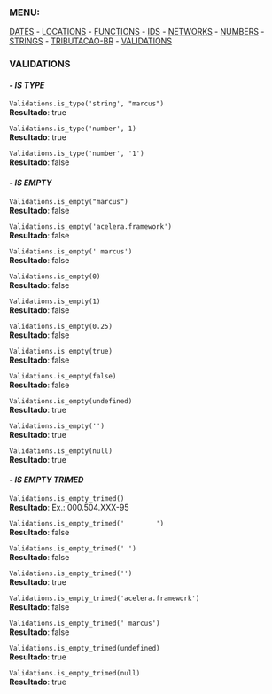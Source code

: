 ### MENU:
[DATES](https://github.com/maviniciuus/js-helpers/blob/master/doc/DATES.md) *-* [LOCATIONS](https://github.com/maviniciuus/js-helpers/blob/master/doc/LOCATIONS.md) *-* [FUNCTIONS](https://github.com/maviniciuus/js-helpers/blob/master/doc/FUNCTIONS.md) *-* [IDS](https://github.com/maviniciuus/js-helpers/blob/master/doc/IDS.md) *-* [NETWORKS](https://github.com/maviniciuus/js-helpers/blob/master/doc/NETWORKS.md) *-* [NUMBERS](https://github.com/maviniciuus/js-helpers/blob/master/doc/NUMBERS.md) *-* [STRINGS](https://github.com/maviniciuus/js-helpers/blob/master/doc/STRINGS.md) *-* [TRIBUTACAO-BR](https://github.com/maviniciuus/js-helpers/blob/master/doc/TRIBUTACAO-BR.md) *-* [VALIDATIONS](https://github.com/maviniciuus/js-helpers/blob/master/doc/VALIDATIONS.md)

### VALIDATIONS

#### *- IS TYPE*

`Validations.is_type('string', "marcus")`  
**Resultado**: true

`Validations.is_type('number', 1)`  
**Resultado**: true  

`Validations.is_type('number', '1')`  
**Resultado**: false  

#### *- IS EMPTY*

`Validations.is_empty("marcus")`  
**Resultado**: false  

`Validations.is_empty('acelera.framework')`  
**Resultado**: false  

`Validations.is_empty(' marcus')`  
**Resultado**: false  

`Validations.is_empty(0)`  
**Resultado**: false  

`Validations.is_empty(1)`  
**Resultado**: false  

`Validations.is_empty(0.25)`  
**Resultado**: false  

`Validations.is_empty(true)`  
**Resultado**: false  

`Validations.is_empty(false)`  
**Resultado**: false  

`Validations.is_empty(undefined)`  
**Resultado**: true  

`Validations.is_empty('')`  
**Resultado**: true  

`Validations.is_empty(null)`  
**Resultado**: true  


#### *- IS EMPTY TRIMED*

`Validations.is_empty_trimed()`  
**Resultado**: Ex.: 000.504.XXX-95  

`Validations.is_empty_trimed('        ')`  
**Resultado**: false  

`Validations.is_empty_trimed(' ')`  
**Resultado**: false  

`Validations.is_empty_trimed('')`  
**Resultado**: true  

`Validations.is_empty_trimed('acelera.framework')`  
**Resultado**: false  

`Validations.is_empty_trimed(' marcus')`  
**Resultado**: false  

`Validations.is_empty_trimed(undefined)`  
**Resultado**: true    

`Validations.is_empty_trimed(null)`  
**Resultado**: true  

